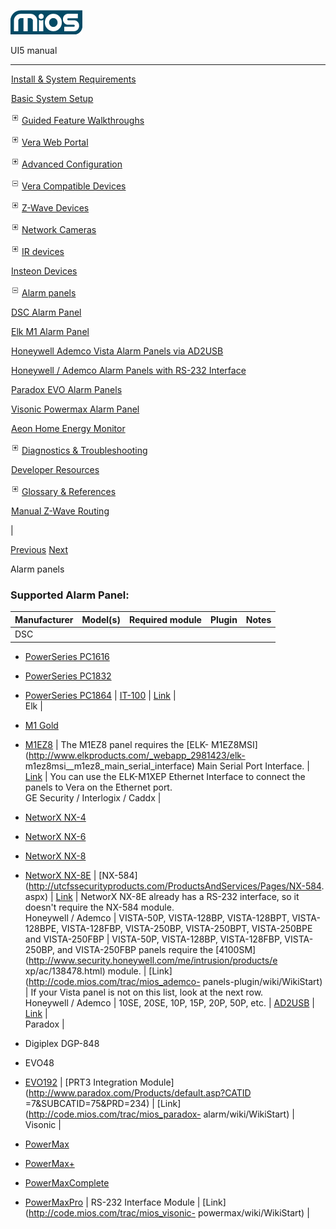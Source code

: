![](skins/mios/images/logo.png)

UI5 manual

  
---  
  
![](images/spacer.gif)[Install & System
Requirements](index.html#!docs5/installation_and_system_requirements_en_3lite_all.md)

![](images/spacer.gif)[Basic System Setup ](index.html#!docs5/getting_started_en_3lite_all.md)

![](skins/mios/images/plus.gif)[Guided Feature Walkthroughs
](features_en_3lite_all.html)

![](skins/mios/images/plus.gif)[Vera Web Portal](index.html#!docs5/web_portal_en_3lite_all.md)

![](skins/mios/images/plus.gif)[Advanced
Configuration](index.html#!docs5/advanced_configuration_en_3lite_all.md)

![](skins/mios/images/minus.gif)[Vera Compatible
Devices](index.html#!docs5/supported_hardware_en_3lite_all.md)

![](skins/mios/images/plus.gif)[Z-Wave Devices](index.html#!docs5/zwave_devices_en_3lite_all.md)

![](skins/mios/images/plus.gif)[Network Cameras](index.html#!docs5/ip_camera_en_3lite_all.md)

![](skins/mios/images/plus.gif)[IR devices](index.html#!docs5/infrared_en_3lite_all.md)

![](images/spacer.gif)[Insteon Devices](index.html#!docs5/Insteon_en_3lite_all.md)

![](skins/mios/images/minus.gif)[Alarm panels](index.html#!docs5/alarm_en_3lite_all.md)

![](images/spacer.gif)[DSC Alarm Panel](index.html#!docs5/dsc,alarm,panel_en_3lite_all.md)

![](images/spacer.gif)[Elk M1 Alarm Panel](index.html#!docs5/elk_m1_alarm_panel_en_3lite_all.md)

![](images/spacer.gif)[Honeywell Ademco Vista Alarm Panels via AD2USB](index.html#!docs5/honeywell_alarm_panel_ad2usb_en_3lite_all.md)

![](images/spacer.gif)[Honeywell / Ademco Alarm Panels with RS-232 Interface](index.html#!docs5/honeywell_alarm_panel_rs232_en_3lite_all.md)

![](images/spacer.gif)[Paradox EVO Alarm Panels](index.html#!docs5/paradox_alarm_panel_en_3lite_all.md)

![](images/spacer.gif)[Visonic Powermax Alarm Panel](index.html#!docs5/visonic_powermax_alarm_panel_en_3lite_all.md)

![](images/spacer.gif)[Aeon Home Energy Monitor](index.html#!docs5/aeon_en_3lite_all.md)

![](skins/mios/images/plus.gif)[Diagnostics &
Troubleshooting](index.html#!docs5/troubleshooting_en_3lite_all.md)

![](images/spacer.gif)[Developer Resources](index.html#!docs5/developers_en_3lite_all.md)

![](skins/mios/images/plus.gif)[Glossary &
References](index.html#!docs5/reference_en_3lite_all.md)

![](images/spacer.gif)[Manual Z-Wave Routing](index.html#!docs5/ManualRoute_en_3lite_all.md)

|

[Previous](index.html#!docs5/Insteon_en_3lite_all.md)
[Next](index.html#!docs5/dsc,alarm,panel_en_3lite_all.md)

Alarm panels

###  Supported Alarm Panel:

|  Manufacturer  |  Model(s)  |  Required module  |  Plugin  |  Notes  
---|---|---|---|---  
DSC  |

  * [PowerSeries PC1616](http://www.dsc.com/index.php?n=products&o=view&id=1)
  * [PowerSeries PC1832](http://www.dsc.com/index.php?n=products&o=view&id=2)
  * [PowerSeries PC1864](http://www.dsc.com/index.php?n=products&o=view&id=3)
|  [IT-100](http://www.dsc.com/index.php?n=products&o=view&id=22) |
[Link](http://code.mios.com/trac/mios_dscalarmpanel/wiki/WikiStart) |  
Elk  |

  * [M1 Gold](http://www.elkproducts.com/_webapp_2981420/M1_Gold_Cross_Platform_Control%C2%AE)
  * [M1EZ8](http://www.elkproducts.com/_webapp_3127911/M1EZ8_Cross_Platform_Control%C2%AE)
|  The M1EZ8 panel requires the [ELK-
M1EZ8MSI](http://www.elkproducts.com/_webapp_2981423/elk-
m1ez8msi__m1ez8_main_serial_interface) Main Serial Port Interface.  |
[Link](http://code.mios.com/trac/mios_elk-alarm-panel/wiki/WikiStart) |  You
can use the ELK-M1XEP Ethernet Interface to connect the panels to Vera on the
Ethernet port.  
GE Security / Interlogix / Caddx  |

  * [NetworX NX-4](http://www.interlogix.com/resources/intrusion/906-3179_NetworX_brochure.pdf)
  * [NetworX NX-6](http://www.interlogix.com/resources/intrusion/906-3179_NetworX_brochure.pdf)
  * [NetworX NX-8](http://www.interlogix.com/resources/intrusion/906-3179_NetworX_brochure.pdf)
  * [NetworX NX-8E](http://www.interlogix.com/resources/intrusion/906-3179_NetworX_brochure.pdf)
|  [NX-584](http://utcfssecurityproducts.com/ProductsAndServices/Pages/NX-584.
aspx) |  [Link](http://code.mios.com/trac/mios_caddxnx584/wiki/WikiStart) |
NetworX NX-8E already has a RS-232 interface, so it doesn't require the NX-584
module.  
Honeywell / Ademco  |  VISTA-50P, VISTA-128BP, VISTA-128BPT, VISTA-128BPE,
VISTA-128FBP, VISTA-250BP, VISTA-250BPT, VISTA-250BPE and VISTA-250FBP  |
VISTA-50P, VISTA-128BP, VISTA-128FBP, VISTA-250BP, and VISTA-250FBP panels
require the [4100SM](http://www.security.honeywell.com/me/intrusion/products/e
xp/ac/138478.html) module.  |  [Link](http://code.mios.com/trac/mios_ademco-
panels-plugin/wiki/WikiStart) |  If your Vista panel is not on this list, look
at the next row.  
Honeywell / Ademco  |  10SE, 20SE, 10P, 15P, 20P, 50P, etc.  |
[AD2USB](index.html#!docs5/http://www.nutech.com/online-store/18.md) |
[Link](http://code.mios.com/trac/mios_vista-alarm-panel-ad2usb/wiki/WikiStart)
|  
Paradox  |

  * Digiplex DGP-848 
  * EVO48 
  * [EVO192](http://www.paradox.com/Products/default.asp?CATID=7)
|  [PRT3 Integration Module](http://www.paradox.com/Products/default.asp?CATID
=7&SUBCATID=75&PRD=234) |  [Link](http://code.mios.com/trac/mios_paradox-
alarm/wiki/WikiStart) |  
Visonic  |

  * [PowerMax](http://www.visonic.com/Products/Wireless-Property-Protection/PowerMax)
  * [PowerMax+](http://www.visonic.com/Products/Wireless-Property-Protection/PowerMaxPlus)
  * [PowerMaxComplete](http://www.visonic.com/Products/Wireless-Property-Protection/PowerMaxComplete)
  * [PowerMaxPro](http://www.visonic.com/Products/Wireless-Property-Protection/PowerMaxPro)
|  RS-232 Interface Module  |  [Link](http://code.mios.com/trac/mios_visonic-
powermax/wiki/WikiStart) |  
  
  

